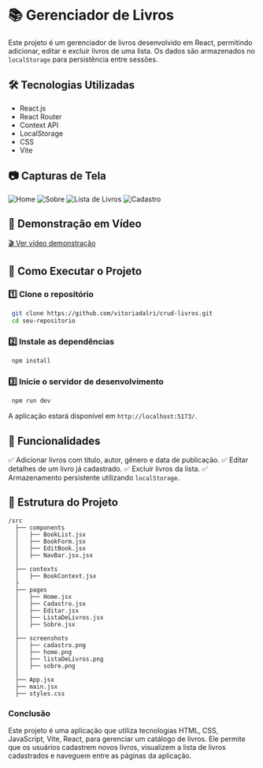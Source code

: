 # 📚 Gerenciador de Livros

Este projeto é um gerenciador de livros desenvolvido em React, permitindo adicionar, editar e excluir livros de uma lista. Os dados são armazenados no `localStorage` para persistência entre sessões.

## 🛠 Tecnologias Utilizadas

- React.js
- React Router
- Context API
- LocalStorage
- CSS
- Vite

## 📷 Capturas de Tela

![Home](./screenshots/home.png)
![Sobre](./screenshots/sobre.png)
![Lista de Livros](./screenshots/listaDeLivros.png)
![Cadastro](./screenshots/cadastro.png)

## 🎥 Demonstração em Vídeo

[🎬 Ver vídeo demonstração](https://www.loom.com/share/b2f0c00fac34405bb194e0dc380b6a55?sid=822b503c-698a-4d6a-9e29-17291415498f)

## 🚀 Como Executar o Projeto

### 1️⃣ Clone o repositório

```sh
 git clone https://github.com/vitoriadalri/crud-livros.git
 cd seu-repositorio
```

### 2️⃣ Instale as dependências

```sh
 npm install
```

### 3️⃣ Inicie o servidor de desenvolvimento

```sh
 npm run dev
```

A aplicação estará disponível em `http://localhost:5173/`.

## 🔧 Funcionalidades

✅ Adicionar livros com título, autor, gênero e data de publicação.
✅ Editar detalhes de um livro já cadastrado.
✅ Excluir livros da lista.
✅ Armazenamento persistente utilizando `localStorage`.

## 📂 Estrutura do Projeto

```
/src
  ├── components
  │   ├── BookList.jsx
  │   ├── BookForm.jsx
  │   ├── EditBook.jsx
  │   ├── NavBar.jsx.jsx
  │
  ├── contexts
  │   ├── BookContext.jsx
  ├
  ├── pages
  │   ├── Home.jsx
  │   ├── Cadastro.jsx
  │   ├── Editar.jsx
  │   ├── ListaDeLivros.jsx
  │   ├── Sobre.jsx
  │
  ├── screenshots
  │   ├── cadastro.png
  │   ├── home.png
  │   ├── listaDeLivros.png
  │   ├── sobre.png
  │
  ├── App.jsx
  ├── main.jsx
  ├── styles.css
```

### Conclusão

Este projeto é uma aplicação que utiliza tecnologias HTML, CSS, JavaScript, Vite, React, para gerenciar um catálogo de livros. Ele permite que os usuários cadastrem novos livros, visualizem a lista de livros cadastrados e naveguem entre as páginas da aplicação.
